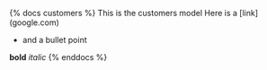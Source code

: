 {% docs customers %}
This is the customers model
Here is a [link] (google.com)
* and a bullet point

**bold** _italic_
{% enddocs %}